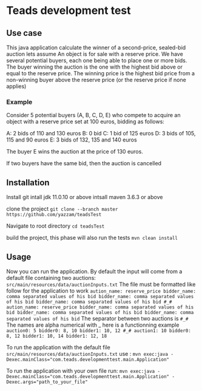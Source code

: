 # Teads development test

## Use case
This java application calculate the winner of a second-price, sealed-bid auction
lets assume
An object is for sale with a reserve price.
We have several potential buyers, each one being able to place one or more bids.
The buyer winning the auction is the one with the highest bid above or equal to the reserve price.
The winning price is the highest bid price from a non-winning buyer above the reserve price (or the reserve price if none applies)

### Example
Consider 5 potential buyers (A, B, C, D, E) who compete to acquire an object with a reserve price set at 100 euros, bidding as follows:

A: 2 bids of 110 and 130 euros
B: 0 bid
C: 1 bid of 125 euros
D: 3 bids of 105, 115 and 90 euros
E: 3 bids of 132, 135 and 140 euros

The buyer E wins the auction at the price of 130 euros.

If two buyers have the same bid, then the auction is cancelled

## Installation
Install git
intall jdk 11.0.10 or above
intsall maven 3.6.3 or above

clone the project
`git clone --branch master https://github.com/yazzam/teadsTest`

Navigate to root directory
`cd teadsTest`

build the project, this phase will also run the tests
`mvn clean install`

## Usage
Now you can run the application.
By default the input will come from a default file containing two auctions: `src/main/resources/data/auctionInputs.txt`
The file must be formatted like follow for the application to work
`
aution_name: reserve_price
bidder_name: comma separated values of his bid
bidder_name: comma separated values of his bid
bidder_name: comma separated values of his bid
#_#
aution_name: reserve_price
bidder_name: comma separated values of his bid
bidder_name: comma separated values of his bid
bidder_name: comma separated values of his bid
`
The separator between two auctions is `#_#`
The names are alpha numerical with _
here is a functionning example
`
auction0: 5
bidder0: 8, 10
bidder1: 10, 12
#_#
auction1: 10
bidder0: 8, 12
bidder1: 10, 14
bidder1: 12, 18
`

To run the application with the default file  `src/main/resources/data/auctionInputs.txt` use :
`mvn exec:java -Dexec.mainClass="com.teads.developmenttest.main.Application"`

To run the application with your own file run:
`mvn exec:java -Dexec.mainClass="com.teads.developmenttest.main.Application" -Dexec.args="path_to_your_file"`

